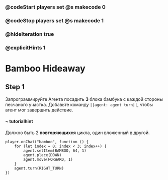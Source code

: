 ### @codeStart players set @s makecode 0
### @codeStop players set @s makecode 1

### @hideIteration true 
### @explicitHints 1


# Bamboo Hideaway

## Step 1
Запрограммируйте Агента посадить **3** блока бамбука с каждой стороны песчаного участка. Добавьте команду ``||agent: agent turn||``, чтобы агент мог завершить действие.

#### ~ tutorialhint
Должно быть 2 **повторяющихся** цикла, один вложенный в другой.
 
```ghost
player.onChat("bamboo", function () {
    for (let index = 0; index < 3; index++) {
        agent.setItem(BAMBOO, 64, 1)
        agent.place(DOWN)
        agent.move(FORWARD, 1)
    }
    agent.turn(RIGHT_TURN)
})
```


